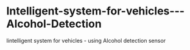 # Intelligent-system-for-vehicles---Alcohol-Detection
Iintelligent system for vehicles - using Alcohol detection sensor

